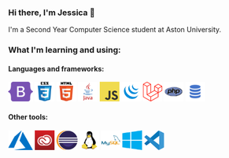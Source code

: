 ### Hi there, I'm Jessica 👋
I'm a Second Year Computer Science student at Aston University.

### What I'm learning and using:

#### Languages and frameworks:
<a href="https://getbootstrap.com/" target="_blank"><img src="images/icons/bootstrap.svg" alt="Bootstrap" height="40"/></a>
<a href="https://www.w3schools.com/css/" target="_blank"><img src="images/icons/css3.svg" alt="CSS3" height="40"/></a>
<a href="https://www.w3schools.com/html/" target="_blank"><img src="images/icons/html5.svg" alt="HTML5" height="40"/></a>
<a href="https://www.java.com/en/" target="_blank"><img src="images/icons/java.svg" alt="Java" height="40"/></a>
<a href="https://www.javascript.com/" target="_blank"><img src="images/icons/javascript.svg" alt="JavaScript" height="40"/></a>
<a href="https://jquery.com/" target="_blank"><img src="images/icons/jquery.svg" alt="JQuery" height="40"/></a>
<a href="https://laravel.com/" target="_blank"><img src="images/icons/laravel.svg" alt="Laravel" height="40"/></a>
<a href="https://www.php.net/" target="_blank"><img src="images/icons/php.svg" alt="PHP" height="40"/></a>
<a href="https://www.w3schools.com/sql/" target="_blank"><img src="images/icons/sql.png" alt="SQL" height="40"/></a>

#### Other tools:
<a href="https://azure.microsoft.com/en-au/" target="_blank"><img src="images/icons/azure.svg" alt="Microsoft Azure" height="40"/></a>
<a href="https://www.adobe.com/uk/creativecloud.html" target="_blank"><img src="images/icons/adobe-creative-cloud.svg" alt="Adobe Creative Cloud" height="40"/></a> 
<a href="https://www.eclipse.org/" target="_blank"><img src="images/icons/eclipse.svg" alt="Eclipse" height="40"/></a>
<a href="https://www.linux.org/" target="_blank"><img src="images/icons/linux.svg" alt="Linux" height="40"/></a>
<a href="https://www.mysql.com/" target="_blank"><img src="images/icons/mysql.svg" alt="MySQL" height="40"/></a>
<a href="https://www.microsoft.com/en-gb/windows" target="_blank"><img src="images/icons/windows.svg" alt="Windows" height="40"/></a>
<a href="https://code.visualstudio.com/" target="_blank"><img src="images/icons/visual-studio-code.svg" alt="Visual Studio Code" height="40"/></a>
